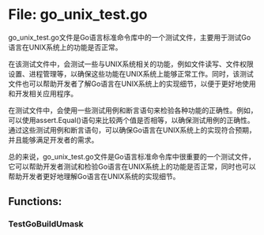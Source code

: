 # File: go_unix_test.go

go_unix_test.go文件是Go语言标准命令库中的一个测试文件，主要用于测试Go语言在UNIX系统上的功能是否正常。

在该测试文件中，会测试一些与UNIX系统相关的功能，例如文件读写、文件权限设置、进程管理等，以确保这些功能在UNIX系统上能够正常工作。同时，该测试文件也可以帮助开发者了解Go语言在UNIX系统上的实现细节，以便于更好地使用和开发相关应用程序。

在测试文件中，会使用一些测试用例和断言语句来检验各种功能的正确性。例如，可以使用assert.Equal()语句来比较两个值是否相等，以确保测试用例的正确性。通过这些测试用例和断言语句，可以确保Go语言在UNIX系统上的实现符合预期，并且能够满足开发者的需求。

总的来说，go_unix_test.go文件是Go语言标准命令库中很重要的一个测试文件，它可以帮助开发者测试和检验Go语言在UNIX系统上的功能是否正常，同时也可以帮助开发者更好地理解Go语言在UNIX系统的实现细节。

## Functions:

### TestGoBuildUmask





